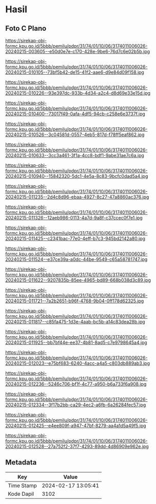 # Hasil

## Foto C Plano

https://sirekap-obj-formc.kpu.go.id/5bbb/pemilu/pdpr/31/74/01/10/06/3174011006026-20240215-003605--e50d0e7e-c170-428e-9be6-76d7c6e02b5b.jpg

https://sirekap-obj-formc.kpu.go.id/5bbb/pemilu/pdpr/31/74/01/10/06/3174011006026-20240215-010105--73bf5b42-de15-41f2-aae6-d9e84d09f158.jpg

https://sirekap-obj-formc.kpu.go.id/5bbb/pemilu/pdpr/31/74/01/10/06/3174011006026-20240215-010226--93e397dc-933b-4d34-a2c4-d8d69e33e15d.jpg

https://sirekap-obj-formc.kpu.go.id/5bbb/pemilu/pdpr/31/74/01/10/06/3174011006026-20240215-010400--73017f49-0afa-4df5-94cb-c258e6e3737f.jpg

https://sirekap-obj-formc.kpu.go.id/5bbb/pemilu/pdpr/31/74/01/10/06/3174011006026-20240215-010526--3c04581d-0557-4eb5-817d-f78ff5eaf862.jpg

https://sirekap-obj-formc.kpu.go.id/5bbb/pemilu/pdpr/31/74/01/10/06/3174011006026-20240215-010633--3cc3a461-3f1a-4cc8-bdf1-9abe31ae7c6a.jpg

https://sirekap-obj-formc.kpu.go.id/5bbb/pemilu/pdpr/31/74/01/10/06/3174011006026-20240215-010940--15842320-5dc1-4e5a-8c83-9bcfc0dad5a4.jpg

https://sirekap-obj-formc.kpu.go.id/5bbb/pemilu/pdpr/31/74/01/10/06/3174011006026-20240215-011235--2d4c8d96-ebaa-4927-8c27-47a8860ac376.jpg

https://sirekap-obj-formc.kpu.go.id/5bbb/pemilu/pdpr/31/74/01/10/06/3174011006026-20240215-011326--12aeb986-0113-4a7d-9a8f-c37ccec0f7e1.jpg

https://sirekap-obj-formc.kpu.go.id/5bbb/pemilu/pdpr/31/74/01/10/06/3174011006026-20240215-011425--c2341bac-77e0-4eff-b7c3-945bd2142a80.jpg

https://sirekap-obj-formc.kpu.go.id/5bbb/pemilu/pdpr/31/74/01/10/06/3174011006026-20240215-011524--e37ce39a-a0dc-44be-9549-c65a58781747.jpg

https://sirekap-obj-formc.kpu.go.id/5bbb/pemilu/pdpr/31/74/01/10/06/3174011006026-20240215-011622--9207835b-85ee-4965-bd89-668b038d3c89.jpg

https://sirekap-obj-formc.kpu.go.id/5bbb/pemilu/pdpr/31/74/01/10/06/3174011006026-20240215-011721--7a2b2651-b96f-4768-9b04-0ff178d62325.jpg

https://sirekap-obj-formc.kpu.go.id/5bbb/pemilu/pdpr/31/74/01/10/06/3174011006026-20240215-011817--c85fa475-1d3e-4aab-bc5b-a14c83dea28b.jpg

https://sirekap-obj-formc.kpu.go.id/5bbb/pemilu/pdpr/31/74/01/10/06/3174011006026-20240215-011925--bb7bf44e-ee37-4b81-8ad5-c7e9798645a4.jpg

https://sirekap-obj-formc.kpu.go.id/5bbb/pemilu/pdpr/31/74/01/10/06/3174011006026-20240215-012023--e75bf683-6240-4acc-a4a5-c803db889ab3.jpg

https://sirekap-obj-formc.kpu.go.id/5bbb/pemilu/pdpr/31/74/01/10/06/3174011006026-20240215-012236--5246c706-bf1f-4c77-a950-b6a733f6a908.jpg

https://sirekap-obj-formc.kpu.go.id/5bbb/pemilu/pdpr/31/74/01/10/06/3174011006026-20240215-012334--3f17b2bb-ca29-4ec2-a6fb-6a26284fec57.jpg

https://sirekap-obj-formc.kpu.go.id/5bbb/pemilu/pdpr/31/74/01/10/06/3174011006026-20240215-012425--e4ee809f-a947-47bf-8279-aa4a1d5a49f5.jpg

https://sirekap-obj-formc.kpu.go.id/5bbb/pemilu/pdpr/31/74/01/10/06/3174011006026-20240215-012528--27a752f2-37f7-4293-89dd-4d86909e962e.jpg


## Metadata

| Key        | Value               |
| ---------- | ------------------- |
| Time Stamp | 2024-02-17 13:05:41 |
| Kode Dapil | 3102                |



